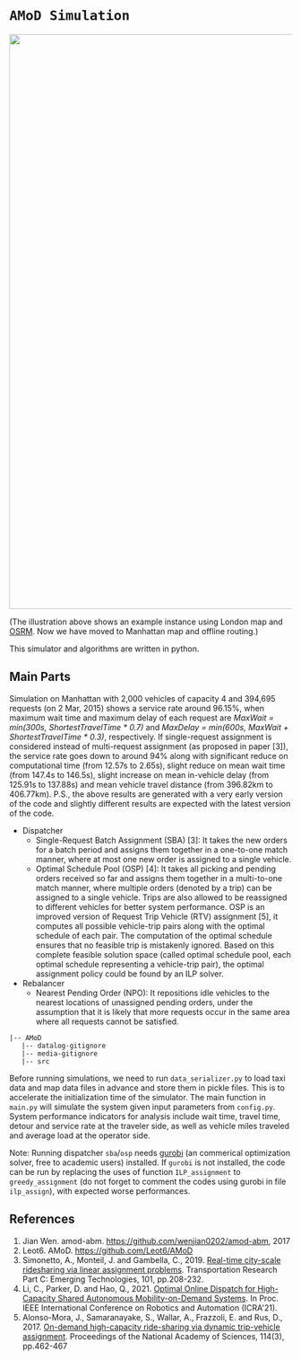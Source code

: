 # `AMoD Simulation`
<img src="https://github.com/Leot6/AMoD/blob/master/demo.gif" width="1024">

(The illustration above shows an example instance using London map and [OSRM](https://github.com/Project-OSRM/osrm-backend). Now we have moved to Manhattan map and offline routing.)

This simulator and algorithms are written in python. 

## Main Parts
Simulation on Manhattan with 2,000 vehicles of capacity 4 and 394,695 requests (on 2 Mar, 2015) shows a service rate around 96.15%, when maximum wait time and maximum delay of each request are *MaxWait = min(300s, ShortestTravelTime * 0.7)* and *MaxDelay = min(600s, MaxWait + ShortestTravelTime * 0.3)*, respectively. If single-request assignment is considered instead of multi-request assignment (as proposed in paper [3]), the service rate goes down to around 94% along with significant reduce on computational time (from 12.57s to 2.65s), slight reduce on mean wait time (from 147.4s to 146.5s), slight increase on mean in-vehicle delay (from 125.91s to 137.88s) and mean vehicle travel distance (from 396.82km to 406.77km). P.S., the above results are generated with a very early version of the code and slightly different results are expected with the latest version of the code.

- Dispatcher
    - Single-Request Batch Assignment (SBA) [3]: It takes the new orders for a batch period and assigns them together in a one-to-one match manner, where at most one new order is assigned to a single vehicle.
    - Optimal Schedule Pool (OSP) [4]: It takes all picking and pending orders received so far and assigns them together in a multi-to-one match manner, where multiple orders (denoted by a trip) can be assigned to a single vehicle. Trips are also allowed to be reassigned to different vehicles for better system performance. OSP is an improved version of Request Trip Vehicle (RTV) assignment [5], it computes all possible vehicle-trip pairs along with the optimal schedule of each pair. The computation of the optimal schedule ensures that no feasible trip is mistakenly ignored. Based on this complete feasible solution space (called optimal schedule pool, each optimal schedule representing a vehicle-trip pair), the optimal assignment policy could be found by an ILP solver.
- Rebalancer
    - Nearest Pending Order (NPO): It repositions idle vehicles to the nearest locations of unassigned pending orders, under the assumption that it is likely that more requests occur in the same area where all requests cannot be satisfied.
  


```
|-- AMoD
   |-- datalog-gitignore
   |-- media-gitignore
   |-- src
```
Before running simulations, we need to run `data_serializer.py` to load taxi data and map data files in advance and store them in pickle files. This is to accelerate the initialization time of the simulator.
The main function in `main.py` will simulate the system given input parameters from `config.py`. System performance indicators for analysis include wait time, travel time, detour and service rate at the traveler side, as well as vehicle miles traveled and average load at the operator side.

Note: Running dispatcher `sba`/`osp` needs [gurobi](https://www.gurobi.com/) (an commerical optimization solver, free to academic users) installed. If `gurobi` is not installed, the code can be run by replacing the uses of function `ILP_assignment` to `greedy_assignment` (do not forget to comment the codes using gurobi in file `ilp_assign`), with expected worse performances. 


## References

1. Jian Wen. amod-abm. https://github.com/wenjian0202/amod-abm, 2017
2. Leot6. AMoD. https://github.com/Leot6/AMoD
3. Simonetto, A., Monteil, J. and Gambella, C., 2019. [Real-time city-scale ridesharing via linear assignment problems](https://www.sciencedirect.com/science/article/pii/S0968090X18302882). Transportation Research Part C: Emerging Technologies, 101, pp.208-232.
4. Li, C., Parker, D. and Hao, Q., 2021. [Optimal Online Dispatch for High-Capacity Shared Autonomous Mobility-on-Demand Systems](https://www.cs.bham.ac.uk/~parkerdx/papers/icra21samod.pdf). In Proc. IEEE International Conference on Robotics and Automation (ICRA'21).
5. Alonso-Mora, J., Samaranayake, S., Wallar, A., Frazzoli, E. and Rus, D., 2017. [On-demand high-capacity ride-sharing via dynamic trip-vehicle assignment](https://www.pnas.org/content/114/3/462.short). Proceedings of the National Academy of Sciences, 114(3), pp.462-467


